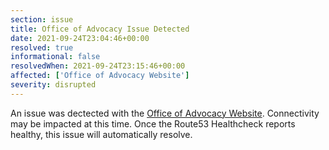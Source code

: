 ```yaml
---
section: issue
title: Office of Advocacy Issue Detected
date: 2021-09-24T23:04:46+00:00
resolved: true
informational: false
resolvedWhen: 2021-09-24T23:15:46+00:00
affected: ['Office of Advocacy Website']
severity: disrupted
---
```

An issue was dectected with the [Office of Advocacy Website](https://advocacy.sba.gov).  Connectivity may be impacted at this time.  Once the Route53 Healthcheck reports healthy, this issue will automatically resolve.
